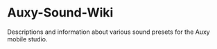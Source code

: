 # Auxy-Sound-Wiki
Descriptions and information about various sound presets for the Auxy mobile studio.
